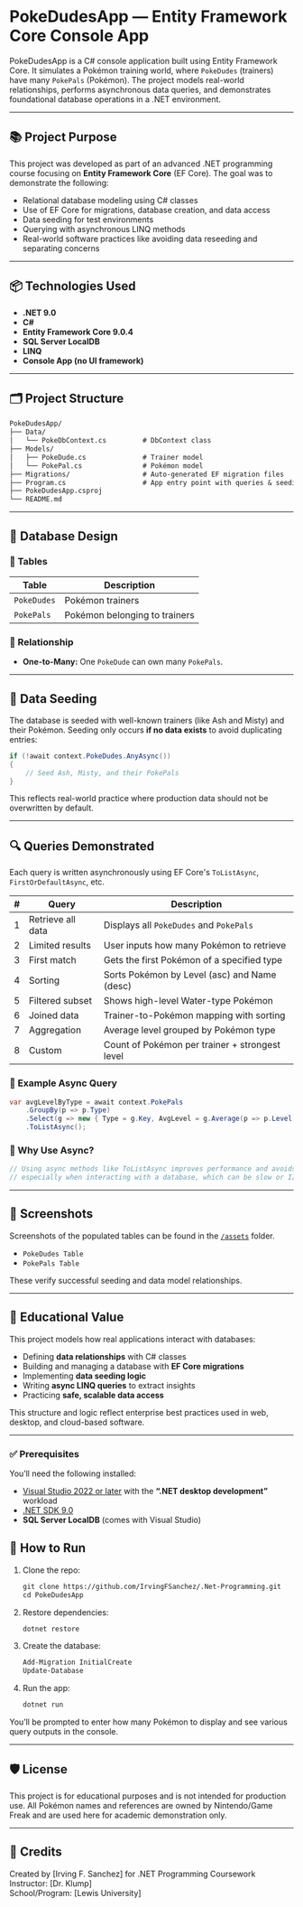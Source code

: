 # PokeDudesApp — Entity Framework Core Console App

PokeDudesApp is a C# console application built using Entity Framework Core. It simulates a Pokémon training world, where `PokeDudes` (trainers) have many `PokePals` (Pokémon). The project models real-world relationships, performs asynchronous data queries, and demonstrates foundational database operations in a .NET environment.

---

## 📚 Project Purpose

This project was developed as part of an advanced .NET programming course focusing on **Entity Framework Core** (EF Core). The goal was to demonstrate the following:

- Relational database modeling using C# classes
- Use of EF Core for migrations, database creation, and data access
- Data seeding for test environments
- Querying with asynchronous LINQ methods
- Real-world software practices like avoiding data reseeding and separating concerns

---

## 📦 Technologies Used

- **.NET 9.0**
- **C#**
- **Entity Framework Core 9.0.4**
- **SQL Server LocalDB**
- **LINQ**
- **Console App (no UI framework)**

---

## 🗂 Project Structure

```markdown
PokeDudesApp/
├── Data/
│   └── PokeDbContext.cs         # DbContext class
├── Models/
│   ├── PokeDude.cs              # Trainer model
│   └── PokePal.cs               # Pokémon model
├── Migrations/                  # Auto-generated EF migration files
├── Program.cs                   # App entry point with queries & seeding
├── PokeDudesApp.csproj
└── README.md
```

---

## 🧱 Database Design

### 📌 Tables

| Table       | Description                  |
|-------------|------------------------------|
| `PokeDudes` | Pokémon trainers             |
| `PokePals`  | Pokémon belonging to trainers|

### 🔁 Relationship

- **One-to-Many:** One `PokeDude` can own many `PokePals`.

---

## 🌱 Data Seeding

The database is seeded with well-known trainers (like Ash and Misty) and their Pokémon. Seeding only occurs **if no data exists** to avoid duplicating entries:

```csharp
if (!await context.PokeDudes.AnyAsync())
{
    // Seed Ash, Misty, and their PokePals
}
```

This reflects real-world practice where production data should not be overwritten by default.

---

## 🔍 Queries Demonstrated

Each query is written asynchronously using EF Core's `ToListAsync`, `FirstOrDefaultAsync`, etc.

| # | Query | Description |
|---|-------|-------------|
| 1 | Retrieve all data | Displays all `PokeDudes` and `PokePals` |
| 2 | Limited results | User inputs how many Pokémon to retrieve |
| 3 | First match | Gets the first Pokémon of a specified type |
| 4 | Sorting | Sorts Pokémon by Level (asc) and Name (desc) |
| 5 | Filtered subset | Shows high-level Water-type Pokémon |
| 6 | Joined data | Trainer-to-Pokémon mapping with sorting |
| 7 | Aggregation | Average level grouped by Pokémon type |
| 8 | Custom | Count of Pokémon per trainer + strongest level |

### 🧵 Example Async Query

```csharp
var avgLevelByType = await context.PokePals
    .GroupBy(p => p.Type)
    .Select(g => new { Type = g.Key, AvgLevel = g.Average(p => p.Level) })
    .ToListAsync();
```

### 💬 Why Use Async?

```csharp
// Using async methods like ToListAsync improves performance and avoids blocking the main thread,
// especially when interacting with a database, which can be slow or I/O-bound.
```

---

## 📸 Screenshots

Screenshots of the populated tables can be found in the [`/assets`](./assets) folder.

- `PokeDudes Table`
- `PokePals Table`

These verify successful seeding and data model relationships.

---

## 🧠 Educational Value

This project models how real applications interact with databases:

- Defining **data relationships** with C# classes
- Building and managing a database with **EF Core migrations**
- Implementing **data seeding logic**
- Writing **async LINQ queries** to extract insights
- Practicing **safe, scalable data access**

This structure and logic reflect enterprise best practices used in web, desktop, and cloud-based software.

---

### ✅ Prerequisites

You’ll need the following installed:

- [Visual Studio 2022 or later](https://visualstudio.microsoft.com/) with the **“.NET desktop development”** workload
- [.NET SDK 9.0](https://dotnet.microsoft.com/en-us/download/dotnet/9.0)
- **SQL Server LocalDB** (comes with Visual Studio)

## 🚀 How to Run

1. Clone the repo:

   ```markdown
   git clone https://github.com/IrvingFSanchez/.Net-Programming.git
   cd PokeDudesApp
   ```

2. Restore dependencies:

   ```markdown
   dotnet restore
   ```

3. Create the database:

   ```markdown
   Add-Migration InitialCreate
   Update-Database
   ```

4. Run the app:

   ```markdown
   dotnet run
   ```

You’ll be prompted to enter how many Pokémon to display and see various query outputs in the console.

---

## 🛡 License

This project is for educational purposes and is not intended for production use. All Pokémon names and references are owned by Nintendo/Game Freak and are used here for academic demonstration only.

---

## 🙌 Credits

Created by [Irving F. Sanchez] for .NET Programming Coursework  
Instructor: [Dr. Klump]  
School/Program: [Lewis University]
